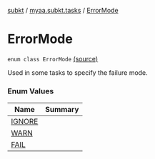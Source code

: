 [subkt](../../index.md) / [myaa.subkt.tasks](../index.md) / [ErrorMode](./index.md)

# ErrorMode

`enum class ErrorMode` [(source)](https://github.com/Myaamori/SubKt/blob/0.1.12/src/main/kotlin/myaa/subkt/tasks/asstasks.kt#L78)

Used in some tasks to specify the failure mode.

### Enum Values

| Name | Summary |
|---|---|
| [IGNORE](-i-g-n-o-r-e.md) |  |
| [WARN](-w-a-r-n.md) |  |
| [FAIL](-f-a-i-l.md) |  |
